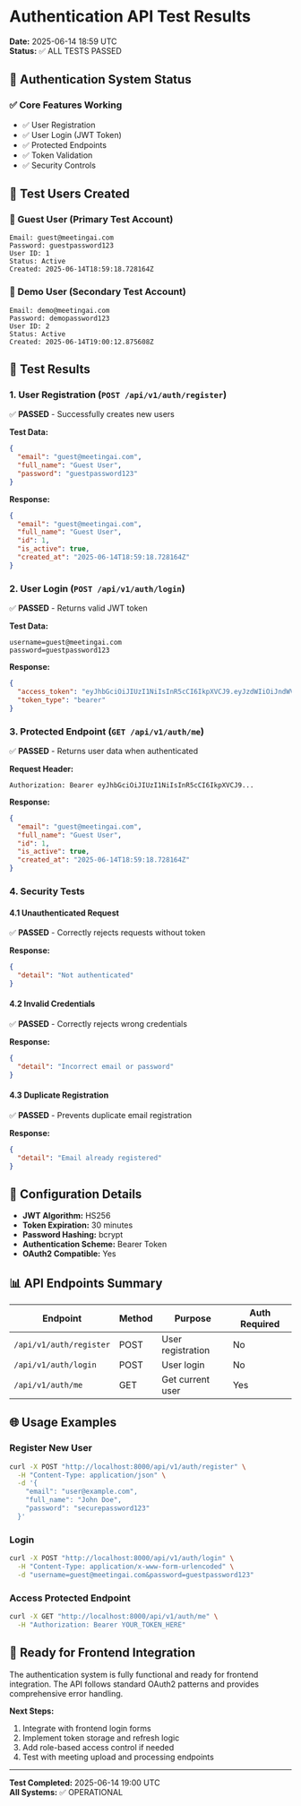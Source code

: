 # Authentication API Test Results

**Date:** 2025-06-14 18:59 UTC  
**Status:** ✅ ALL TESTS PASSED

## 🔐 Authentication System Status

### ✅ Core Features Working
- ✅ User Registration
- ✅ User Login (JWT Token)
- ✅ Protected Endpoints
- ✅ Token Validation
- ✅ Security Controls

## 👥 Test Users Created

### 🎯 Guest User (Primary Test Account)
```
Email: guest@meetingai.com
Password: guestpassword123
User ID: 1
Status: Active
Created: 2025-06-14T18:59:18.728164Z
```

### 🎯 Demo User (Secondary Test Account)
```
Email: demo@meetingai.com
Password: demopassword123
User ID: 2
Status: Active
Created: 2025-06-14T19:00:12.875608Z
```

## 🧪 Test Results

### 1. User Registration (`POST /api/v1/auth/register`)
✅ **PASSED** - Successfully creates new users

**Test Data:**
```json
{
  "email": "guest@meetingai.com",
  "full_name": "Guest User",
  "password": "guestpassword123"
}
```

**Response:**
```json
{
  "email": "guest@meetingai.com",
  "full_name": "Guest User",
  "id": 1,
  "is_active": true,
  "created_at": "2025-06-14T18:59:18.728164Z"
}
```

### 2. User Login (`POST /api/v1/auth/login`)
✅ **PASSED** - Returns valid JWT token

**Test Data:**
```
username=guest@meetingai.com
password=guestpassword123
```

**Response:**
```json
{
  "access_token": "eyJhbGciOiJIUzI1NiIsInR5cCI6IkpXVCJ9.eyJzdWIiOiJndWVzdEBtZWV0aW5nYWkuY29tIiwiZXhwIjoxNzQ5OTI5MzY3fQ._mNYrKbeIJvFMM90xtZDmpGSZpyJeI6Ay1jYz1Cu84M",
  "token_type": "bearer"
}
```

### 3. Protected Endpoint (`GET /api/v1/auth/me`)
✅ **PASSED** - Returns user data when authenticated

**Request Header:**
```
Authorization: Bearer eyJhbGciOiJIUzI1NiIsInR5cCI6IkpXVCJ9...
```

**Response:**
```json
{
  "email": "guest@meetingai.com",
  "full_name": "Guest User",
  "id": 1,
  "is_active": true,
  "created_at": "2025-06-14T18:59:18.728164Z"
}
```

### 4. Security Tests

#### 4.1 Unauthenticated Request
✅ **PASSED** - Correctly rejects requests without token

**Response:**
```json
{
  "detail": "Not authenticated"
}
```

#### 4.2 Invalid Credentials
✅ **PASSED** - Correctly rejects wrong credentials

**Response:**
```json
{
  "detail": "Incorrect email or password"
}
```

#### 4.3 Duplicate Registration
✅ **PASSED** - Prevents duplicate email registration

**Response:**
```json
{
  "detail": "Email already registered"
}
```

## 🔧 Configuration Details

- **JWT Algorithm:** HS256
- **Token Expiration:** 30 minutes
- **Password Hashing:** bcrypt
- **Authentication Scheme:** Bearer Token
- **OAuth2 Compatible:** Yes

## 📊 API Endpoints Summary

| Endpoint | Method | Purpose | Auth Required |
|----------|--------|---------|---------------|
| `/api/v1/auth/register` | POST | User registration | No |
| `/api/v1/auth/login` | POST | User login | No |
| `/api/v1/auth/me` | GET | Get current user | Yes |

## 🌐 Usage Examples

### Register New User
```bash
curl -X POST "http://localhost:8000/api/v1/auth/register" \
  -H "Content-Type: application/json" \
  -d '{
    "email": "user@example.com",
    "full_name": "John Doe",
    "password": "securepassword123"
  }'
```

### Login
```bash
curl -X POST "http://localhost:8000/api/v1/auth/login" \
  -H "Content-Type: application/x-www-form-urlencoded" \
  -d "username=guest@meetingai.com&password=guestpassword123"
```

### Access Protected Endpoint
```bash
curl -X GET "http://localhost:8000/api/v1/auth/me" \
  -H "Authorization: Bearer YOUR_TOKEN_HERE"
```

## 🎯 Ready for Frontend Integration

The authentication system is fully functional and ready for frontend integration. The API follows standard OAuth2 patterns and provides comprehensive error handling.

**Next Steps:**
1. Integrate with frontend login forms
2. Implement token storage and refresh logic
3. Add role-based access control if needed
4. Test with meeting upload and processing endpoints

---

**Test Completed:** 2025-06-14 19:00 UTC  
**All Systems:** ✅ OPERATIONAL

